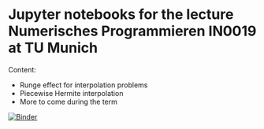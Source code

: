 # Jupyter notebooks for the lecture Numerisches Programmieren IN0019 at TU Munich #
Content:
* Runge effect for interpolation problems
* Piecewise Hermite interpolation
* More to come during the term

[![Binder](https://mybinder.org/badge_logo.svg)](https://mybinder.org/v2/gh/sebwolf-de/NumPro-Notebooks/main)


